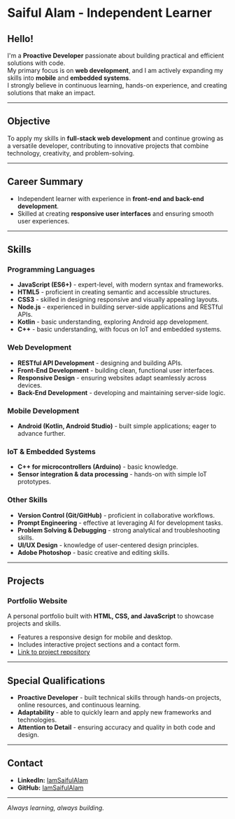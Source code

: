# Saiful Alam - Independent Learner

## Hello!

I'm a **Proactive Developer** passionate about building practical and efficient solutions with code.  
My primary focus is on **web development**, and I am actively expanding my skills into **mobile** and **embedded systems**.  
I strongly believe in continuous learning, hands-on experience, and creating solutions that make an impact.  

---

## Objective
To apply my skills in **full-stack web development** and continue growing as a versatile developer, contributing to innovative projects that combine technology, creativity, and problem-solving.  

---

## Career Summary
- Independent learner with experience in **front-end and back-end development**.
- Skilled at creating **responsive user interfaces** and ensuring smooth user experiences.

---

## Skills

### Programming Languages
- **JavaScript (ES6+)** - expert-level, with modern syntax and frameworks.  
- **HTML5** - proficient in creating semantic and accessible structures.  
- **CSS3** - skilled in designing responsive and visually appealing layouts.  
- **Node.js** - experienced in building server-side applications and RESTful APIs.  
- **Kotlin** - basic understanding, exploring Android app development.  
- **C++** - basic understanding, with focus on IoT and embedded systems.  

### Web Development
- **RESTful API Development** - designing and building APIs.  
- **Front-End Development** - building clean, functional user interfaces.  
- **Responsive Design** - ensuring websites adapt seamlessly across devices.  
- **Back-End Development** - developing and maintaining server-side logic.  

### Mobile Development
- **Android (Kotlin, Android Studio)** - built simple applications; eager to advance further.  

### IoT & Embedded Systems
- **C++ for microcontrollers (Arduino)** - basic knowledge.  
- **Sensor integration & data processing** - hands-on with simple IoT prototypes.  

### Other Skills
- **Version Control (Git/GitHub)** - proficient in collaborative workflows.  
- **Prompt Engineering** - effective at leveraging AI for development tasks.  
- **Problem Solving & Debugging** - strong analytical and troubleshooting skills.  
- **UI/UX Design** - knowledge of user-centered design principles.  
- **Adobe Photoshop** - basic creative and editing skills.  

---

## Projects

### Portfolio Website  
A personal portfolio built with **HTML, CSS, and JavaScript** to showcase projects and skills.  
- Features a responsive design for mobile and desktop.  
- Includes interactive project sections and a contact form.  
- [Link to project repository](#)  

---

## Special Qualifications
- **Proactive Developer** - built technical skills through hands-on projects, online resources, and continuous learning.  
- **Adaptability** - able to quickly learn and apply new frameworks and technologies.  
- **Attention to Detail** - ensuring accuracy and quality in both code and design.  

---

## Contact
- **LinkedIn:** [IamSaifulAlam](https://www.linkedin.com/in/iamsaifulalam)  
- **GitHub:** [IamSaifulAlam](https://github.com/IamSaifulAlam)  

---
*Always learning, always building.*
